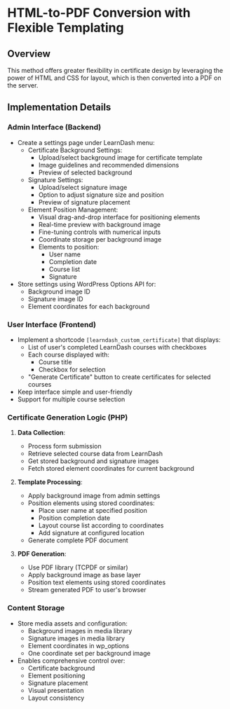 # HTML-to-PDF Conversion with Flexible Templating

## Overview
This method offers greater flexibility in certificate design by leveraging the power of HTML and CSS for layout, which is then converted into a PDF on the server.

## Implementation Details

### Admin Interface (Backend)
- Create a settings page under LearnDash menu:
  - Certificate Background Settings:
    - Upload/select background image for certificate template
    - Image guidelines and recommended dimensions
    - Preview of selected background
  - Signature Settings:
    - Upload/select signature image
    - Option to adjust signature size and position
    - Preview of signature placement
  - Element Position Management:
    - Visual drag-and-drop interface for positioning elements
    - Real-time preview with background image
    - Fine-tuning controls with numerical inputs
    - Coordinate storage per background image
    - Elements to position:
      - User name
      - Completion date
      - Course list
      - Signature
- Store settings using WordPress Options API for:
  - Background image ID
  - Signature image ID
  - Element coordinates for each background

### User Interface (Frontend)
- Implement a shortcode `[learndash_custom_certificate]` that displays:
  - List of user's completed LearnDash courses with checkboxes
  - Each course displayed with:
    - Course title
    - Checkbox for selection
  - "Generate Certificate" button to create certificates for selected courses
- Keep interface simple and user-friendly
- Support for multiple course selection

### Certificate Generation Logic (PHP)
1. **Data Collection**:
   - Process form submission
   - Retrieve selected course data from LearnDash
   - Get stored background and signature images
   - Fetch stored element coordinates for current background

2. **Template Processing**:
   - Apply background image from admin settings
   - Position elements using stored coordinates:
     - Place user name at specified position
     - Position completion date
     - Layout course list according to coordinates
     - Add signature at configured location
   - Generate complete PDF document

3. **PDF Generation**:
   - Use PDF library (TCPDF or similar)
   - Apply background image as base layer
   - Position text elements using stored coordinates
   - Stream generated PDF to user's browser

### Content Storage
- Store media assets and configuration:
  - Background images in media library
  - Signature images in media library
  - Element coordinates in wp_options
  - One coordinate set per background image
- Enables comprehensive control over:
  - Certificate background
  - Element positioning
  - Signature placement
  - Visual presentation
  - Layout consistency